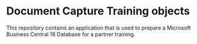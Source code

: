 # Document Capture Training objects
This repository contains an application that is used to prepare a Microsoft Business Central 18 Database for a partner training.
